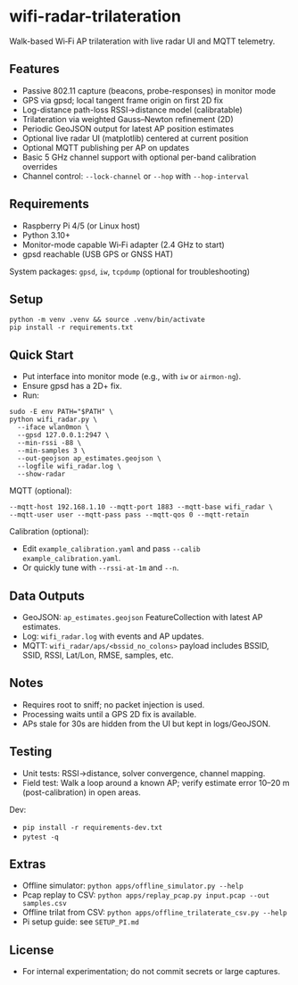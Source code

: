 # wifi-radar-trilateration

Walk-based Wi‑Fi AP trilateration with live radar UI and MQTT telemetry.

## Features
- Passive 802.11 capture (beacons, probe-responses) in monitor mode
- GPS via gpsd; local tangent frame origin on first 2D fix
- Log-distance path-loss RSSI→distance model (calibratable)
- Trilateration via weighted Gauss–Newton refinement (2D)
- Periodic GeoJSON output for latest AP position estimates
- Optional live radar UI (matplotlib) centered at current position
- Optional MQTT publishing per AP on updates
- Basic 5 GHz channel support with optional per-band calibration overrides
- Channel control: `--lock-channel` or `--hop` with `--hop-interval`

## Requirements
- Raspberry Pi 4/5 (or Linux host)
- Python 3.10+
- Monitor-mode capable Wi‑Fi adapter (2.4 GHz to start)
- gpsd reachable (USB GPS or GNSS HAT)

System packages: `gpsd`, `iw`, `tcpdump` (optional for troubleshooting)

## Setup
```
python -m venv .venv && source .venv/bin/activate
pip install -r requirements.txt
```

## Quick Start
- Put interface into monitor mode (e.g., with `iw` or `airmon-ng`).
- Ensure gpsd has a 2D+ fix.
- Run:
```
sudo -E env PATH="$PATH" \
python wifi_radar.py \
  --iface wlan0mon \
  --gpsd 127.0.0.1:2947 \
  --min-rssi -88 \
  --min-samples 3 \
  --out-geojson ap_estimates.geojson \
  --logfile wifi_radar.log \
  --show-radar
```

MQTT (optional):
```
--mqtt-host 192.168.1.10 --mqtt-port 1883 --mqtt-base wifi_radar \
--mqtt-user user --mqtt-pass pass --mqtt-qos 0 --mqtt-retain
```

Calibration (optional):
- Edit `example_calibration.yaml` and pass `--calib example_calibration.yaml`.
- Or quickly tune with `--rssi-at-1m` and `--n`.

## Data Outputs
- GeoJSON: `ap_estimates.geojson` FeatureCollection with latest AP estimates.
- Log: `wifi_radar.log` with events and AP updates.
- MQTT: `wifi_radar/aps/<bssid_no_colons>` payload includes BSSID, SSID, RSSI, Lat/Lon, RMSE, samples, etc.

## Notes
- Requires root to sniff; no packet injection is used.
- Processing waits until a GPS 2D fix is available.
- APs stale for 30s are hidden from the UI but kept in logs/GeoJSON.

## Testing
- Unit tests: RSSI→distance, solver convergence, channel mapping.
- Field test: Walk a loop around a known AP; verify estimate error 10–20 m (post-calibration) in open areas.

Dev:
- `pip install -r requirements-dev.txt`
- `pytest -q`

## Extras
- Offline simulator: `python apps/offline_simulator.py --help`
- Pcap replay to CSV: `python apps/replay_pcap.py input.pcap --out samples.csv`
- Offline trilat from CSV: `python apps/offline_trilaterate_csv.py --help`
- Pi setup guide: see `SETUP_PI.md`

## License
- For internal experimentation; do not commit secrets or large captures.
